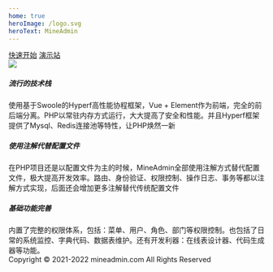 ```yaml
---
home: true
heroImage: /logo.svg
heroText: MineAdmin
---
```


<div class="go">
  <a href="/doc/guide/" class="start">快速开始</a>
  <a href="https://demo.mineadmin.com" target="blank" class="demo">演示站</a>
</div>

<div>
  <img src="https://s4.ax1x.com/2022/01/16/7t9aWD.png" />
</div>

<div class="list">
  <div>
    <h5>流行的技术栈</h5>
    <span>使用基于Swoole的Hyperf高性能协程框架，Vue + Element作为前端，完全的前后端分离。PHP以常驻内存方式运行，大大提高了安全和性能。并且Hyperf框架提供了Mysql、Redis连接池等特性，让PHP焕然一新</span>
  </div>
  <div>
    <h5>使用注解代替配置文件</h5>
    <span>在PHP项目还是以配置文件为主的时候，MineAdmin全部使用注解方式替代配置文件，极大提高开发效率。路由、身份验证、权限控制、操作日志、事务等都以注解方式实现，后面还会增加更多注解替代传统配置文件</span>
  </div>
  <div>
    <h5>基础功能完善</h5>
    <span>内置了完整的权限体系，包括：菜单、用户、角色、部门等权限控制。也包括了日常的系统监控、字典代码、数据表维护。还有开发利器：在线表设计器、代码生成器等功能。</span>
  </div>
</div>

<div class="copyright">Copyright © 2021-2022 mineadmin.com All Rights Reserved</div>